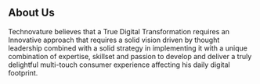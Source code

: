 ## About Us

Technovature believes that a True Digital Transformation requires an Innovative approach that requires a solid vision driven by thought leadership combined with a solid strategy in implementing it with a unique combination of expertise, skillset and passion to develop and deliver a truly delightful multi-touch consumer experience affecting his daily digital footprint.
